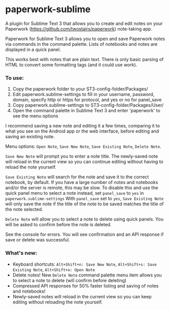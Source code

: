 # paperwork-sublime
A plugin for Sublime Text 3 that allows you to create and edit notes on your Paperwork (https://github.com/twostairs/paperwork) note-taking app.

Paperwork for Sublime Text 3 allows you to open and save Paperwork notes via commands in the command palette. Lists of notebooks and notes are displayed in a quick panel.

This works best with notes that are plain text. There is only basic parsing of HTML to convert some formatting tags (and it could use work).

### To use:
1. Copy the paperwork folder to your ST3-config-folder/Packages/
2. Edit paperwork.sublime-settings to fill in your username, password, domain, specify http or https for protocol, and yes or no for panel_save
3. Copy paperwork.sublime-settings to ST3-config-folder/Packages/User/
4. Open the command palette in Sublime Text 3 and enter 'paperwork' to see the menu options

I recommend saving a new note and editing it a few times, comparing it to what you see on the Android app or the web interface, before editing and saving an existing note.

Menu options: `Open Note`, `Save New Note`, `Save Existing Note`, `Delete Note`. 

`Save New Note` will prompt you to enter a note title. 
The newly-saved note will reload in the current view so you can continue editing without having to reload the note yourself.

`Save Existing Note` will search for the note and save it to the correct notebook, by default. 
If you have a large number of notes and notebooks and/or the server is remote, this may be slow. 
To disable this and use the quick panel menu to select a note instead, set `panel_save` to `yes` in `paperwork.sublime-settings`
With `panel_save` set to `yes`, `Save Existing Note` will only save the note if the title of the note to be saved matches the title of the note selected. 

`Delete Note` will allow you to select a note to delete using quick panels. You will be asked to confirm before the note is deleted.

See the console for errors. You will see confirmation and an API response if save or delete was successful.

### What's new:

- Keyboard shortcuts: `Alt+Shift+n: Save New Note`, `Alt+Shift+s: Save Existing Note`, `Alt+Shift+o: Open Note`
- Delete notes! New `Delete Note` command palette menu item allows you to select a note to delete (will confirm before deleting)
- Compressed API responses for 50% faster listing and saving of notes and notebooks!
- Newly-saved notes will reload in the current view so you can keep editing without reloading the note yourself.

